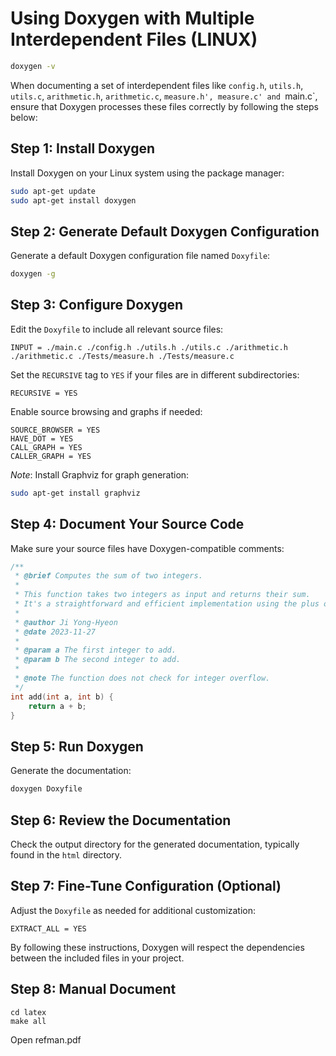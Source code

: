 # Using Doxygen with Multiple Interdependent Files (LINUX)

```bash
doxygen -v
```

When documenting a set of interdependent files like `config.h`, `utils.h`, `utils.c`, `arithmetic.h`, `arithmetic.c`, `measure.h', measure.c' and `main.c`, ensure that Doxygen processes these files correctly by following the steps below:

## Step 1: Install Doxygen

Install Doxygen on your Linux system using the package manager:

```bash
sudo apt-get update
sudo apt-get install doxygen
```

## Step 2: Generate Default Doxygen Configuration

Generate a default Doxygen configuration file named `Doxyfile`:

```bash
doxygen -g
```

## Step 3: Configure Doxygen

Edit the `Doxyfile` to include all relevant source files:

```plaintext
INPUT = ./main.c ./config.h ./utils.h ./utils.c ./arithmetic.h ./arithmetic.c ./Tests/measure.h ./Tests/measure.c
```

Set the `RECURSIVE` tag to `YES` if your files are in different subdirectories:

```plaintext
RECURSIVE = YES
```

Enable source browsing and graphs if needed:

```plaintext
SOURCE_BROWSER = YES
HAVE_DOT = YES
CALL_GRAPH = YES
CALLER_GRAPH = YES
```

*Note*: Install Graphviz for graph generation:

```bash
sudo apt-get install graphviz
```

## Step 4: Document Your Source Code

Make sure your source files have Doxygen-compatible comments:

```c
/**
 * @brief Computes the sum of two integers.
 * 
 * This function takes two integers as input and returns their sum.
 * It's a straightforward and efficient implementation using the plus operator.
 * 
 * @author Ji Yong-Hyeon
 * @date 2023-11-27
 * 
 * @param a The first integer to add.
 * @param b The second integer to add.
 * 
 * @note The function does not check for integer overflow.
 */
int add(int a, int b) {
    return a + b;
}
```

## Step 5: Run Doxygen

Generate the documentation:

```bash
doxygen Doxyfile
```

## Step 6: Review the Documentation

Check the output directory for the generated documentation, typically found in the `html` directory.

## Step 7: Fine-Tune Configuration (Optional)

Adjust the `Doxyfile` as needed for additional customization:

```plaintext
EXTRACT_ALL = YES
```

By following these instructions, Doxygen will respect the dependencies between the included files in your project.

## Step 8: Manual Document

```plaintext
cd latex
make all
```

Open refman.pdf